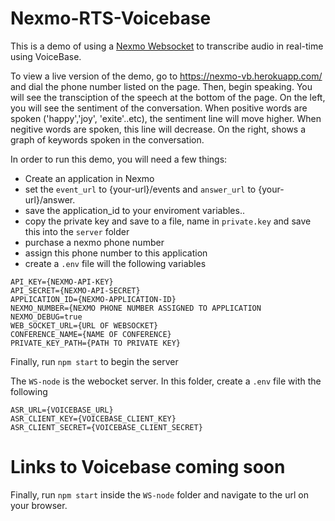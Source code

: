 # Nexmo-RTS-Voicebase
This is a demo of using a [Nexmo Websocket](https://developer.nexmo.com/voice/voice-api/guides/websockets) to transcribe audio in real-time using VoiceBase. 

To view a live version of the demo, go to https://nexmo-vb.herokuapp.com/ and dial the phone number listed on the page. Then, begin speaking. You will see the transciption of the speech at the bottom of the page. On the left, you will see the sentiment of the conversation. When positive words are spoken ('happy','joy', 'exite'..etc), the sentiment line will move higher. When negitive words are spoken, this line will decrease. On the right, shows a graph of keywords spoken in the conversation.


In order to run this demo, you will need a few things:

- Create an application in Nexmo
- set the `event_url` to {your-url}/events and `answer_url` to {your-url}/answer.
- save the application_id to your enviroment variables..
- copy the private key and save to a file, name in `private.key` and save this into the `server` folder
- purchase a nexmo phone number
- assign this phone number to this application
- create a `.env` file will the following variables

```
API_KEY={NEXMO-API-KEY}
API_SECRET={NEXMO-API-SECRET}
APPLICATION_ID={NEXMO-APPLICATION-ID}
NEXMO_NUMBER={NEXMO PHONE NUMBER ASSIGNED TO APPLICATION
NEXMO_DEBUG=true
WEB_SOCKET_URL={URL OF WEBSOCKET}
CONFERENCE_NAME={NAME OF CONFERENCE}
PRIVATE_KEY_PATH={PATH TO PRIVATE KEY}
```

Finally, run `npm start` to begin the server

The `WS-node` is the webocket server.  In this folder, create a `.env` file with the following 

```
ASR_URL={VOICEBASE_URL}
ASR_CLIENT_KEY={VOICEBASE_CLIENT_KEY}
ASR_CLIENT_SECRET={VOICEBASE_CLIENT_SECRET}
```

# Links to Voicebase coming soon

Finally, run `npm start` inside the `WS-node` folder and navigate to the url on your browser.





